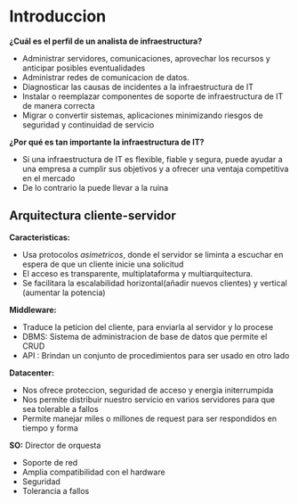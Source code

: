 # Introduccion

**¿Cuál es el perfil de un analista de infraestructura?**
- Administrar servidores, comunicaciones, aprovechar los recursos y anticipar posibles eventualidades
- Administrar redes de comunicacion de datos.
- Diagnosticar las causas de incidentes a la infraestructura de IT
- Instalar o reemplazar componentes de soporte de infraestructura de IT de manera correcta
- Migrar o convertir sistemas, aplicaciones minimizando riesgos de seguridad y continuidad de servicio

**¿Por qué es tan importante la infraestructura de IT?**
- Si una infraestructura de IT es flexible, fiable y segura, puede ayudar a una empresa a cumplir sus objetivos y a ofrecer una ventaja competitiva en el mercado
- De lo contrario la puede llevar a la ruina

## Arquitectura cliente-servidor

**Caracteristicas:**
- Usa protocolos *asimetricos*, donde el servidor se liminta a escuchar en espera de que un cliente inicie una solicitud
- El acceso es transparente, multiplataforma y multiarquitectura.
- Se facilitara la escalabilidad horizontal(añadir nuevos clientes) y vertical (aumentar la potencia)

**Middleware:**
- Traduce la peticion del cliente, para enviarla al servidor y lo procese
- DBMS: Sistema de administracion de base de datos que permite el CRUD
- API : Brindan un conjunto de procedimientos para ser usado en otro lado

**Datacenter:**
- Nos ofrece proteccion, seguridad de acceso y energia initerrumpida
- Nos permite distribuir nuestro servicio en varios servidores para que sea tolerable a fallos
- Permite manejar miles o millones de request para ser respondidos en tiempo y forma

**SO:** Director de orquesta 
- Soporte de red
- Amplia compatibilidad con el hardware
- Seguridad
- Tolerancia a fallos


